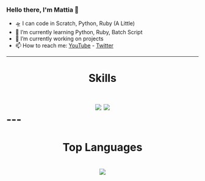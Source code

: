 ### Hello there, I'm Mattia 👋

- 🛸 I can code in Scratch, Python, Ruby (A Little)
- 🌱 I’m currently learning Python, Ruby, Batch Script
- 🔭 I’m currently working on projects
- 📫 How to reach me: [YouTube](https://www.youtube.com/channel/UCohKir-O0ZqYlfwywLaIKpw) - [Twitter](https://twitter.com/etimologyyy)

---

<h1 align="center">Skills<h1>
<div align="center">
  <img src="https://img.shields.io/badge/Python-3776AB?style=for-the-badge&logo=python&logoColor=white"/>
  <img src="https://img.shields.io/badge/Ruby-CC342D?style=for-the-badge&logo=ruby&logoColor=white"/>
</div>
---

<h1 align="center">Top Languages<h1>

<p align="center">
  <img src="https://github-readme-stats.vercel.app/api/top-langs/?username=etimology&layout=compact">
</p>
